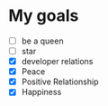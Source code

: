 # My goals
- [ ] be a queen
- [ ] star
- [x] developer relations
- [x] Peace
- [x] Positive Relationship 
- [x] Happiness
